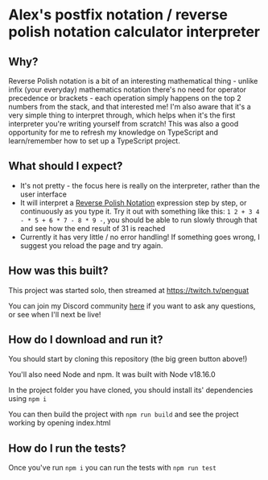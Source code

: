 # Alex's postfix notation / reverse polish notation calculator interpreter

## Why?

Reverse Polish notation is a bit of an interesting mathematical thing - unlike infix (your everyday) mathematics notation there's no need for operator precedence or brackets - each operation simply happens on the top 2 numbers from the stack, and that interested me! I'm also aware that it's a very simple thing to interpret through, which helps when it's the first interpreter you're writing yourself from scratch!
This was also a good opportunity for me to refresh my knowledge on TypeScript and learn/remember how to set up a TypeScript project.

## What should I expect?

* It's not pretty - the focus here is really on the interpreter, rather than the user interface
* It will interpret a [Reverse Polish Notation](https://en.wikipedia.org/wiki/Reverse_Polish_notation) expression step by step, or continuously as you type it. Try it out with something like this: `1 2 + 3 4 - * 5 + 6 * 7 - 8 * 9 -`, you should be able to run slowly through that and see how the end result of 31 is reached
* Currently it has very little / no error handling! If something goes wrong, I suggest you reload the page and try again.

## How was this built?

This project was started solo, then streamed at https://twitch.tv/penguat

You can join my Discord community [here](https://discord.gg/h842RVyK) if you want to ask any questions, or see when I'll next be live!

## How do I download and run it?

You should start by cloning this repository (the big green button above!)

You'll also need Node and npm. It was built with Node v18.16.0

In the project folder you have cloned, you should install its' dependencies using `npm i`

You can then build the project with `npm run build` and see the project working by opening index.html

## How do I run the tests?

Once you've run `npm i` you can run the tests with `npm run test`

